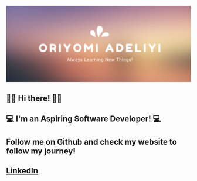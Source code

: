 ![Header](oriade2.jpg)

##                                                              👋🏾  Hi there! 👋🏾
##                                                   💻 I'm an Aspiring Software Developer! 💻
##                                         Follow me on Github and check my website to follow my journey!
##                                         [LinkedIn](https://www.linkedin.com/in/oriyomi-adeliyi/ "LinkedIn") 

<!--
**oadeliyi1/oadeliyi1** is a ✨ _special_ ✨ repository because its `README.md` (this file) appears on your GitHub profile.

Here are some ideas to get you started:

- 🔭 I’m currently working on ...
- 🌱 I’m currently learning ...
- 👯 I’m looking to collaborate on ...
- 🤔 I’m looking for help with ...
- 💬 Ask me about ...
- 📫 How to reach me: ...
- 😄 Pronouns: ...
- ⚡ Fun fact: ...
-->
